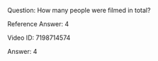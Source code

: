Question: How many people were filmed in total?

Reference Answer: 4

Video ID: 7198714574

Answer: 4

